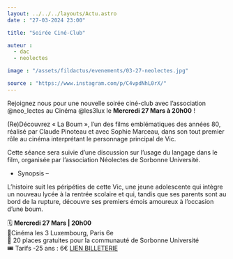 ```yaml
---
layout: ../../../layouts/Actu.astro
date : "27-03-2024 23:00"

title: "Soirée Ciné-Club"

auteur :
  - dac
  - neolectes

image : "/assets/fildactus/evenements/03-27-neolectes.jpg"

source : "https://www.instagram.com/p/C4vpdNhL0rX/"
---
```


Rejoignez nous pour une nouvelle soirée ciné-club avec l’association @neo_lectes au Cinéma @les3lux le __Mercredi 27 Mars à 20h00__ !

(Re)Découvrez « La Boum », l’un des films emblématiques des années 80, réalisé par Claude Pinoteau et avec Sophie Marceau, dans son tout premier rôle au cinéma interprétant le personnage principal de Vic.

Cette séance sera suivie d’une discussion sur l’usage du langage dans le film, organisée par l’association Néolectes de Sorbonne Université.

- Synopsis –

L’histoire suit les péripéties de cette Vic, une jeune adolescente qui intègre un nouveau lycée à la rentrée scolaire et qui, tandis que ses parents sont au bord de la rupture, découvre ses premiers émois amoureux à l’occasion d’une boum.

🗓️ __Mercredi 27 Mars | 20h00__  
📍Cinéma les 3 Luxembourg, Paris 6e  
📌 20 places gratuites pour la communauté de Sorbonne Université  
🎟️ Tarifs -25 ans : 6€ [LIEN BILLETERIE](https://www.lestroisluxembourg.com/reserver/F288343/D1711566000/VF/269615/)